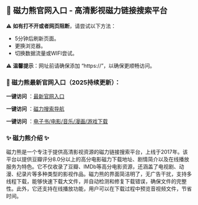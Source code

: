 <h2>
  <strong>💙 磁力熊官网入口 - 高清影视磁力链接搜索平台</strong>
</h2>
<p>⚠ <strong>如有打不开或者网页阻断</strong>，请尝试以下方法：</p>
<ul>
  <li>5分钟后刷新页面。</li>
  <li>更换浏览器。</li>
  <li>切换数据流量或WIFI尝试。</li>
</ul>
<p>⚠ <strong>温馨提示</strong>：网址前请确保添加 “https://”，以确保更顺畅访问。</p>
<h3>


  <strong>📌 磁力熊最新官网入口（2025持续更新）：</strong>
</h3>
<p> <strong>一键访问</strong> ：<a href="https://cilixiong.litxdh.com">最新官网入口</a></p>
<p> <strong>一键访问</strong> ：<a href="https://cilisousuodaohang.litxdh.com">磁力搜索导航</a></p>
<p><strong>一键访问</strong> ：<a href="https://wangpanziyuan.pages.dev/">电子书/电影/音乐/漫画/游戏下载</a></p>
<h3>


  <strong>✨ 磁力熊介绍 ✨</strong>
</h3>
<p>磁力熊是一个专注于提供高清影视资源的磁力链接搜索平台，上线于2017年。该平台以提供豆瓣评分8.0分以上的高分电影磁力下载地址、剧情简介以及在线播放服务为特色。它不仅收录了豆瓣、IMDb等高分电影资源，还涵盖了电视剧、动漫、纪录片等多种类型的影视作品。磁力熊的界面简洁明了，无广告干扰，支持多线程下载，能够快速下载大文件，并自动检测和修复下载错误，确保文件的完整性。此外，它还支持在线播放功能，用户可以在下载过程中预览音视频文件，节省时间。</p>

